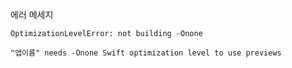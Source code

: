 


에러 메세지
```
OptimizationLevelError: not building -Onone

"앱이름" needs -Onone Swift optimization level to use previews
```

